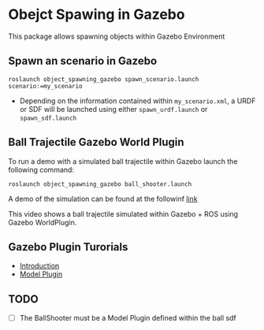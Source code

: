 # Obejct Spawing in Gazebo
This package allows spawning objects within Gazebo Environment

## Spawn an scenario in Gazebo
```
roslaunch object_spawning_gazebo spawn_scenario.launch scenario:=my_scenario
```

- Depending on the information contained within `my_scenario.xml`, a URDF or SDF will be launched using either `spawn_urdf.launch` or `spawn_sdf.launch`

## Ball Trajectile Gazebo World Plugin
To run a demo with a simulated ball trajectile within Gazebo launch the following command:
```
roslaunch object_spawning_gazebo ball_shooter.launch
```
A demo of the simulation can be found at the followinf [link]()

This video shows a ball trajectile simulated within Gazebo + ROS using Gazebo WorldPlugin.

## Gazebo Plugin Turorials
- [Introduction](https://classic.gazebosim.org/tutorials?tut=plugins_hello_world)
- [Model Plugin](https://classic.gazebosim.org/tutorials?tut=plugins_model&cat=write_plugin)


## TODO
- [ ] The BallShooter must be a Model Plugin defined within the ball sdf
